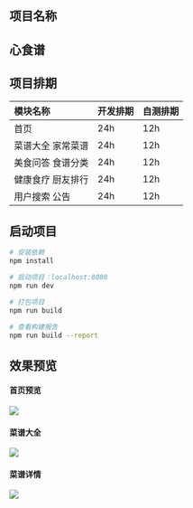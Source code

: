 ## 项目名称

## 心食谱

## 项目排期

| **模块名称**      | **开发排期** | **自测排期** |
| :---------------- | :----------- | :----------- |
| 首页              | 24h          | 12h          |
| 菜谱大全 家常菜谱 | 24h          | 12h          |
| 美食问答 食谱分类 | 24h          | 12h          |
| 健康食疗 厨友排行 | 24h          | 12h          |
| 用户搜索 公告     | 24h          | 12h          |

## 启动项目

``` bash
# 安装依赖
npm install

# 启动项目：localhost:8080
npm run dev

# 打包项目
npm run build

# 查看构建报告
npm run build --report
```

## 效果预览

#### 首页预览

![](D:\DqwProject\首页预览.png)

#### 菜谱大全

![](D:\DqwProject\菜谱大全.png)

####  菜谱详情

![](D:\DqwProject\菜谱详情.png)